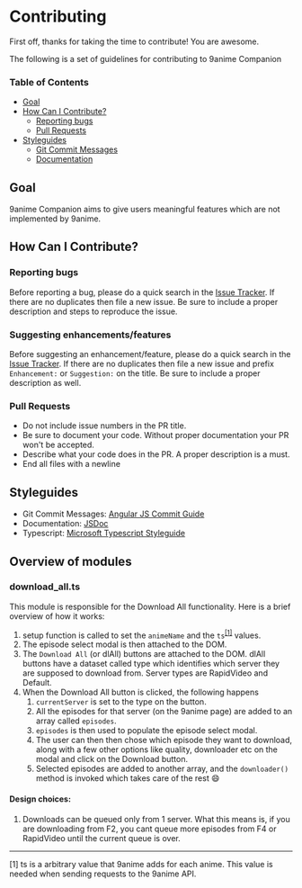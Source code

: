 # Contributing
First off, thanks for taking the time to contribute! You are awesome.

The following is a set of guidelines for contributing to 9anime Companion

### Table of Contents
* [Goal](#goal)
* [How Can I Contribute?](#how-can-i-contribute?)
  * [Reporting bugs](#reporting-bugs)
  * [Pull Requests](#pull-requests)
* [Styleguides](#styleguides)
  * [Git Commit Messages](#git-commit-messages)
  * [Documentation](#documentation)

## Goal
9anime Companion aims to give users meaningful features which are not implemented by 9anime.

## How Can I Contribute?
### Reporting bugs
Before reporting a bug, please do a quick search in the [Issue Tracker](https://github.com/lap00zza/9anime-Companion/issues). If there are no duplicates then file a new issue. Be sure to include a proper description and steps to reproduce the issue.

### Suggesting enhancements/features
Before suggesting an enhancement/feature, please do a quick search in the [Issue Tracker](https://github.com/lap00zza/9anime-Companion/issues). If there are no duplicates then file a new issue and prefix `Enhancement:` or `Suggestion:` on the title. Be sure to include a proper description as well.

### Pull Requests
* Do not include issue numbers in the PR title.
* Be sure to document your code. Without proper documentation your PR won't be accepted.
* Describe what your code does in the PR. A proper description is a must.
* End all files with a newline

## Styleguides
* Git Commit Messages: [Angular JS Commit Guide](https://github.com/angular/angular.js/blob/master/CONTRIBUTING.md#commit)
* Documentation: [JSDoc](http://usejsdoc.org/)
* Typescript: [Microsoft Typescript Styleguide](https://github.com/Microsoft/TypeScript/wiki/Coding-guidelines)

## Overview of modules
### download_all.ts
This module is responsible for the Download All functionality.
Here is a brief overview of how it works:

1. setup function is called to set the `animeName` and the `ts`<sup>[[1]](#myfootnote1)</sup> values.
2. The episode select modal is then attached to the DOM.
3. The `Download All` (or dlAll) buttons are attached to the DOM.
dlAll buttons have a dataset called type which identifies which
server they are supposed to download from. Server types are
RapidVideo and Default.
4. When the Download All button is clicked, the following happens
    1. `currentServer` is set to the type on the button.
    2. All the episodes for that server (on the 9anime page) are added
       to an array called `episodes`.
    3. `episodes` is then used to populate the episode select modal.
    4. The user can then then chose which episode they want to download,
       along with a few other options like quality, downloader etc on
       the modal and click on the Download button.
    5. Selected episodes are added to another array, and the `downloader()`
       method is invoked which takes care of the rest :smile:

#### Design choices:
1. Downloads can be queued only from 1 server. What this means is, if
you are downloading from F2, you cant queue more episodes from F4 or
RapidVideo until the current queue is over.

<hr>
<a name="myfootnote1">[1]</a> ts is a arbitrary value that 9anime adds for each anime. This value is
needed when sending requests to the 9anime API.
